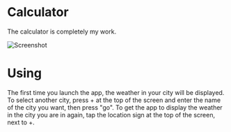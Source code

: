 # Calculator

The calculator is completely my work. 


![Screenshot](Screen/screen.png)


# Using

The first time you launch the app, the weather in your city will be displayed. To select another city, press + at the top of the screen and enter the name of the city you want, then press "go". To get the app to display the weather in the city you are in again, tap the location sign at the top of the screen, next to +.  
